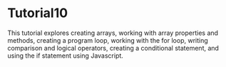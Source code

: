 # Tutorial10

This tutorial explores creating arrays, working with array properties and methods, creating a program loop, working with the for loop, writing comparison and logical operators, creating a conditional statement, and using the if statement using Javascript.
